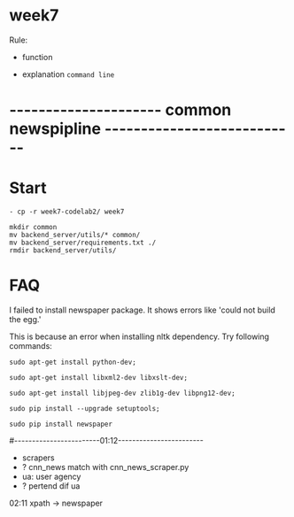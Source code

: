 # week7

Rule:
+ function 
- explanation
```command line```

# --------------------- common newspipline ---------------------------
# Start    
    - cp -r week7-codelab2/ week7
```
mkdir common
mv backend_server/utils/* common/
mv backend_server/requirements.txt ./
rmdir backend_server/utils/
```

# FAQ
I failed to install newspaper package. It shows errors like 'could not build the egg.'

This is because an error when installing nltk dependency. Try following commands:

```
sudo apt-get install python-dev;

sudo apt-get install libxml2-dev libxslt-dev;

sudo apt-get install libjpeg-dev zlib1g-dev libpng12-dev;

sudo pip install --upgrade setuptools;

sudo pip install newspaper
```

#------------------------01:12------------------------

- scrapers 
- ? cnn_news match with cnn_news_scraper.py
- ua: user agency
- ? pertend dif ua

02:11 xpath -> newspaper



